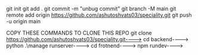 git init
git add .
git commit -m "unbug commit" 
git branch -M main 
git remote add origin https://github.com/ashutoshvats03/speciality.git
git push -u origin main


COPY THESE COMMANDS TO CLONE THIS REPO
git clone https://github.com/ashutoshvats03/speciality.git---->
cd backend---->
python .\manage runserver---->
cd frotnend---->
npm rundev---->
